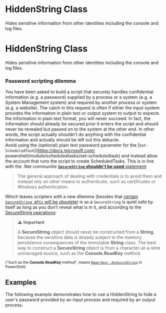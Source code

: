 # HiddenString Class
Hides sensitive information from other identities including the console and log files.

# HiddenString Class
Hides sensitive information from other identities including the console and log files.

### Password scripting dilemma
You have been asked to build a script that securely handles confidential information (e.g. a password) supplied by a process or a system (e.g. a System Management system) and required by another process or system (e.g. a website). The catch in this request is often if either the input system provides the information in plain text or output system to output to expects the information in plain text format, you will never succeed. In fact, the information should already be secured prior it enters the script and should never be revealed but passed on to the system at the other end. In other words, the script actually shouldn’t do anything with the confidential information and actually should be left out this debacle.  
Avoid using the (optional) plain text password parameter for the [`Set-ScheduledTask`](https://docs.microsoft.com/ powershell/module/scheduledtasks/set-scheduledtask) and instead allow the account that runs the script to create ScheduledTasks.
This is in line with the .Net communitie [**`SecureString` shouldn't be used** statement](https://github.com/dotnet/platform-compat/blob/master/docs/DE0001.md):

> The general approach of dealing with credentials is to avoid them and instead rely on other means to authenticate, such as certificates or Windows authentication.

Which leaves scripters with a new dilemma (besides that [certain `SecureString APIs` will be obsolete](https://github.com/dotnet/designs/pull/147)) is as a `SecureString` is quiet safe by itself as long as you don’t reveal what is in it, and according to the [SecureString operations](https://docs.microsoft.com/dotnet/api/system.security.securestring#securestring-operations):

> ⚠️ **Important**
>
> A **SecureString** object should never be constructed from a **String**, because the sensitive data is already subject to the memory persistence consequences of the immutable **String** class. The best way to construct a **SecureString** object is from a character-at-a-time unmanaged source, such as the **Console.ReadKey** method.

<sub>("Such as the **Console.ReadKey** method", means [`Read-Host -AsSecureString`](https://docs.microsoft.com/powershell/module/microsoft.powershell.utility/read-host) in PowerShell)</sub>

## Examples
The following example demonstrates how to use a HiddenString to hide a user's password provided by an input process and required by an output process.
